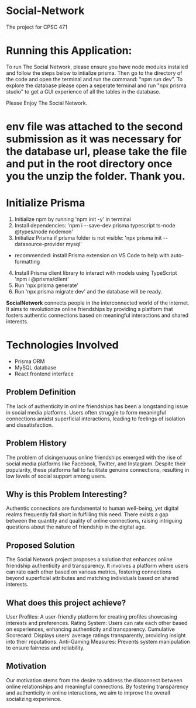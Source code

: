 # Social-Network
The project for CPSC 471

# Running this Application:

To run The Social Network, please ensure you have node modules installed and follow the steps below to intialize prisma. Then go to the directory of the code and open the terminal and run the command: "npm run dev". To explore the database please open a seperate terminal and run "npx prisma studio" to get a GUI experience of all the tables in the database.

Please Enjoy The Social Network.

# env file was attached to the second submission as it was necessary for the database url, please take the file and put in the root directory once you the unzip the folder. Thank you.

# **Initialize Prisma**

1) Initialize npm by running 'npm init -y' in terminal
2) Install dependencies: 'npm i --save-dev prisma typescript ts-node @types/node nodemon'
3) Initialize Prisma if prisma folder is not visible: 'npx prisma init --datasource-provider mysql' 
* recommended: install Prisma extension on VS Code to help with auto-formatting
4) Install Prisma client library to interact with models using TypeScript 'npm i @prisma/client'
5) Run 'npx prisma generate'
6) Run 'npx prisma migrate dev' and the database will be ready.

**SocialNetwork** connects people in the interconnected world of the internet. It aims to revolutionize online friendships by providing a platform that fosters authentic connections based on meaningful interactions and shared interests.

# **Technologies Involved**

- Prisma ORM
- MySQL database
- React frontend interface



## **Problem Definition**

The lack of authenticity in online friendships has been a longstanding issue in social media platforms. Users often struggle to form meaningful connections amidst superficial interactions, leading to feelings of isolation and dissatisfaction.

## **Problem History**
The problem of disingenuous online friendships emerged with the rise of social media platforms like Facebook, Twitter, and Instagram. Despite their popularity, these platforms fail to facilitate genuine connections, resulting in low levels of social support among users.

## **Why is this Problem Interesting?**
Authentic connections are fundamental to human well-being, yet digital realms frequently fall short in fulfilling this need. There exists a gap between the quantity and quality of online connections, raising intriguing questions about the nature of friendship in the digital age.

## **Proposed Solution**
The Social Network project proposes a solution that enhances online friendship authenticity and transparency. It involves a platform where users can rate each other based on various metrics, fostering connections beyond superficial attributes and matching individuals based on shared interests.

## **What does this project achieve?**
User Profiles: A user-friendly platform for creating profiles showcasing interests and preferences.
Rating System: Users can rate each other based on experiences, enhancing authenticity and transparency.
Cumulative Scorecard: Displays users’ average ratings transparently, providing insight into their reputations.
Anti-Gaming Measures: Prevents system manipulation to ensure fairness and reliability.

## **Motivation**
Our motivation stems from the desire to address the disconnect between online relationships and meaningful connections. By fostering transparency and authenticity in online interactions, we aim to improve the overall socializing experience.

